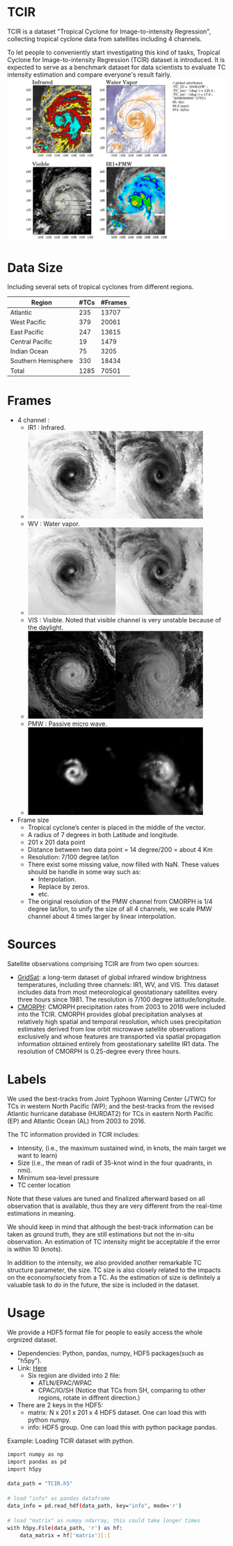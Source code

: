 # TCIR
TCIR is a dataset "Tropical Cyclone for Image-to-intensity Regression", collecting tropical cyclone data from satellites including 4 channels.

To let people to conveniently start investigating this kind of tasks, Tropical Cyclone for Image-to-intensity Regression (TCIR) dataset is introduced. It is expected to serve as a benchmark dataset for data scientists to evaluate TC intensity estimation and compare everyone's result fairly.
![sample](sample_figures/sample_fig.png)

# Data Size
Including several sets of tropical cyclones from different regions.

| Region | #TCs | #Frames |
| ------ | ------ | ------ |
| Atlantic | 235 | 13707 |
| West Pacific | 379 | 20061 |
| East Pacific | 247 | 13615 |
| Central Pacific | 19 | 1479 |
| Indian Ocean | 75 | 3205 |
| Southern Hemisphere | 330 | 18434 |
| Total | 1285 | 70501 |

# Frames
- 4 channel : 
    - IR1 : Infrared.
    - ![sample1](sample_figures/idx4864_channel1_sample.jpeg)![sample2](sample_figures/idx5188_channel1_sample.jpeg)
    - WV : Water vapor.
    - ![sample1](sample_figures/idx4864_channel2_sample.jpeg)![sample2](sample_figures/idx5188_channel2_sample.jpeg)
    - VIS : Visible. Noted that visible channel is very unstable because of the daylight.
    - ![sample1](sample_figures/idx4864_channel3_sample.jpeg)![sample2](sample_figures/idx5188_channel3_sample.jpeg)
    - PMW : Passive micro wave.
    - ![sample1](sample_figures/idx4864_channel4_sample.jpeg)![sample2](sample_figures/idx5188_channel4_sample.jpeg)
- Frame size
    - Tropical cyclone’s center is placed in the middle of the vector.
    - A radius of 7 degrees in both Latitude and longitude.
    - 201 x 201 data point
    - Distance between two data point = 14 degree/200 = about 4 Km 
    - Resolution: 7/100 degree lat/lon
    - There exist some missing value, now filled with NaN. These values should be handle in some way such as:
        - Interpolation.
        - Replace by zeros.
        - etc.
    - The original resolution of the PMW channel from CMORPH is 1/4 degree lat/lon, to unify the size of all 4 channels, we scale PMW channel about 4 times larger by linear interpolation.

# Sources
Satellite observations comprising TCIR are from two open sources:
- [GridSat](https://www.ncdc.noaa.gov/gridsat/): a long-term dataset of global infrared window brightness temperatures, including three channels: IR1, WV, and VIS. This dataset includes data from most meteorological geostationary satellites every three hours since 1981. The resolution is 7/100 degree latitude/longitude.
- [CMORPH](http://www.cpc.ncep.noaa.gov/products/janowiak/cmorph_description.html): CMORPH precipitation rates from 2003 to 2016 were included into the TCIR. CMORPH provides global precipitation analyses at relatively high spatial and temporal resolution, which uses precipitation estimates derived from low orbit microwave satellite observations exclusively and whose features are transported via spatial propagation information obtained entirely from geostationary satellite IR1 data. The resolution of CMORPH is 0.25-degree every three hours.

# Labels
We used the best-tracks from Joint Typhoon Warning Center (JTWC) for TCs in western North Pacific (WP); and the best-tracks from the revised Atlantic hurricane database (HURDAT2) for TCs in eastern North Pacific (EP) and Atlantic Ocean (AL) from 2003 to 2016. 

The TC information provided in TCIR includes:
- Intensity, (i.e., the maximum sustained wind, in knots, the main target we want to learn)
- Size (i.e., the mean of radii of 35-knot wind in the four quadrants, in nmi).
- Minimum sea-level pressure
- TC center location

Note that these values are tuned and finalized afterward based on all observation that is available, thus they are very different from the real-time estimations in meaning.

We should keep in mind that although the best-track information can be taken as ground truth, they are still estimations but not the in-situ observation. An estimation of TC intensity might be acceptable if the error is within 10 (knots).

In addition to the intensity, we also provided another remarkable TC structure parameter, the size. TC size is also closely related to the impacts on the economy/society from a TC. As the estimation of size is definitely a valuable task to do in the future, the size is included in the dataset.

# Usage
We provide a HDF5 format file for people to easily access the whole orgnized dataset.
- Dependencies: Python, pandas, numpy, HDF5 packages(such as "h5py").
- Link: [Here](https://drive.google.com/drive/folders/19Jo9iLi2b5qFoPan78SyojBxDHr-egJw)
    - Six region are divided into 2 file:
        - ATLN/EPAC/WPAC
        - CPAC/IO/SH (Notice that TCs from SH, comparing to other regions, rotate in diffrent direction.)
- There are 2 keys in the HDF5:
    - matrix: N x 201 x 201 x 4 HDF5 dataset. One can load this with python numpy.
    - info: HDF5 group. One can load this with python package pandas.

Example: Loading TCIR dataset with python.
```sh
import numpy as np
import pandas as pd
import h5py

data_path = "TCIR.h5"

# load "info" as pandas dataframe
data_info = pd.read_hdf(data_path, key="info", mode='r')

# load "matrix" as numpy ndarray, this could take longer times
with h5py.File(data_path, 'r') as hf:
    data_matrix = hf['matrix'][:]
```

